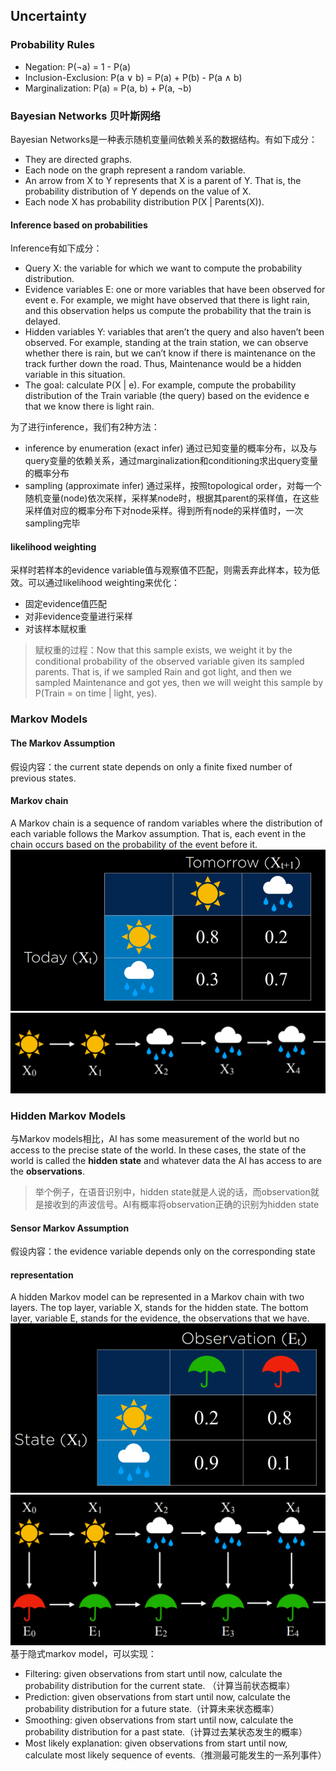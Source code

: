 ## Uncertainty
### Probability Rules
+ Negation: P(¬a) = 1 - P(a)
+ Inclusion-Exclusion: P(a ∨ b) = P(a) + P(b) - P(a ∧ b)
+ Marginalization: P(a) = P(a, b) + P(a, ¬b)
### Bayesian Networks 贝叶斯网络
Bayesian Networks是一种表示随机变量间依赖关系的数据结构。有如下成分：
+ They are directed graphs.
+ Each node on the graph represent a random variable.
+ An arrow from X to Y represents that X is a parent of Y. That is, the probability distribution of Y depends on the value of X.
+ Each node X has probability distribution P(X | Parents(X)).
#### Inference based on probabilities
Inference有如下成分：
+ Query X: the variable for which we want to compute the probability distribution.
+ Evidence variables E: one or more variables that have been observed for event e. For example, we might have observed that there is light rain, and this observation helps us compute the probability that the train is delayed.
+ Hidden variables Y: variables that aren’t the query and also haven’t been observed. For example, standing at the train station, we can observe whether there is rain, but we can’t know if there is maintenance on the track further down the road. Thus, Maintenance would be a hidden variable in this situation.
+ The goal: calculate P(X | e). For example, compute the probability distribution of the Train variable (the query) based on the evidence e that we know there is light rain.

为了进行inference，我们有2种方法：
+ inference by enumeration (exact infer)
通过已知变量的概率分布，以及与query变量的依赖关系，通过marginalization和conditioning求出query变量的概率分布
+ sampling (approximate infer)
通过采样，按照topological order，对每一个随机变量(node)依次采样，采样某node时，根据其parent的采样值，在这些采样值对应的概率分布下对node采样。得到所有node的采样值时，一次sampling完毕

#### likelihood weighting
采样时若样本的evidence variable值与观察值不匹配，则需丢弃此样本，较为低效。可以通过likelihood weighting来优化：
+ 固定evidence值匹配
+ 对非evidence变量进行采样
+ 对该样本赋权重
> 赋权重的过程：Now that this sample exists, we weight it by the conditional probability of the observed variable given its sampled parents. That is, if we sampled Rain and got light, and then we sampled Maintenance and got yes, then we will weight this sample by P(Train = on time | light, yes).

### Markov Models
#### The Markov Assumption
假设内容：the current state depends on only a finite fixed number of previous states. 
#### Markov chain
A Markov chain is a sequence of random variables where the distribution of each variable follows the Markov assumption. That is, each event in the chain occurs based on the probability of the event before it.
![](ai50_pics/transitionmodel.png)
![](ai50_pics/markovchain.png)

### Hidden Markov Models
与Markov models相比，AI has some measurement of the world but no access to the precise state of the world. In these cases, the state of the world is called the **hidden state** and whatever data the AI has access to are the **observations**.
> 举个例子，在语音识别中，hidden state就是人说的话，而observation就是接收到的声波信号。AI有概率将observation正确的识别为hidden state

#### Sensor Markov Assumption
假设内容：the evidence variable depends only on the corresponding state
#### representation
A hidden Markov model can be represented in a Markov chain with two layers. The top layer, variable X, stands for the hidden state. The bottom layer, variable E, stands for the evidence, the observations that we have.
![](ai50_pics/sensormodel.png)
![](ai50_pics/hiddenmarkovchain.png)
基于隐式markov model，可以实现：
+ Filtering: given observations from start until now, calculate the probability distribution for the current state. （计算当前状态概率）
+ Prediction: given observations from start until now, calculate the probability distribution for a future state.（计算未来状态概率）
+ Smoothing: given observations from start until now, calculate the probability distribution for a past state.（计算过去某状态发生的概率）
+ Most likely explanation: given observations from start until now, calculate most likely sequence of events.（推测最可能发生的一系列事件）